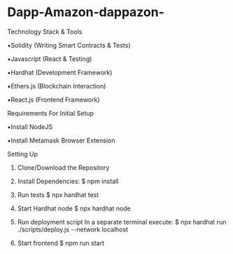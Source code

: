 # Dapp-Amazon-dappazon-

Technology Stack & Tools

▪️Solidity (Writing Smart Contracts & Tests)

▪️Javascript (React & Testing)

▪️Hardhat (Development Framework)

▪️Ethers.js (Blockchain Interaction)

▪️React.js (Frontend Framework)

Requirements For Initial Setup

▪️Install NodeJS

▪️Install Metamask Browser Extension

Setting Up

1. Clone/Download the Repository

2. Install Dependencies:
$ npm install

3. Run tests
$ npx hardhat test

4. Start Hardhat node
$ npx hardhat node

5. Run deployment script
In a separate terminal execute: $ npx hardhat run ./scripts/deploy.js --network localhost

6. Start frontend
$ npm run start
